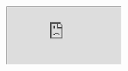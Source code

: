 <html lang="en" style="width:100%; height:100%;">
<head>
  <meta http-equiv="content-type" content="text/html; charset=utf-8">
</head>
  <body style="width:100%; height:100%; margin:0;">
    <iframe src=https://github.com/MohammadHarake/Portfolio/blob/main/ALHarake_portfolio.pdf ></iframe>
  </body>
</html>
